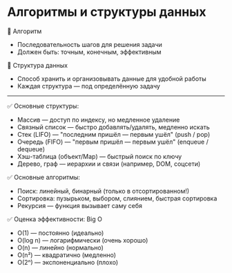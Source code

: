 # Алгоритмы и структуры данных

🔹 Алгоритм
- Последовательность шагов для решения задачи
- Должен быть: точным, конечным, эффективным

🔹 Структура данных
- Способ хранить и организовывать данные для удобной работы
- Каждая структура — под определённую задачу
---

✅ Основные структуры:

- Массив — доступ по индексу, но медленное удаление
- Связный список — быстро добавлять/удалять, медленно искать
- Стек (LIFO) — "последним пришёл — первым ушёл" (push / pop)
- Очередь (FIFO) — "первым пришёл — первым ушёл" (enqueue / dequeue)
- Хэш-таблица (объект/Map) — быстрый поиск по ключу
- Дерево, граф — иерархии и связи (например, DOM, соцсети)

✅ Основные алгоритмы:

- Поиск: линейный, бинарный (только в отсортированном!)
- Сортировка: пузырьком, выбором, слиянием, быстрая сортировка
- Рекурсия — функция вызывает саму себя

✅ Оценка эффективности: Big O

- O(1) — постоянно (идеально)
- O(log n) — логарифмически (очень хорошо)
- O(n) — линейно (нормально)
- O(n²) — квадратично (медленно)
- O(2ⁿ) — экспоненциально (плохо)
